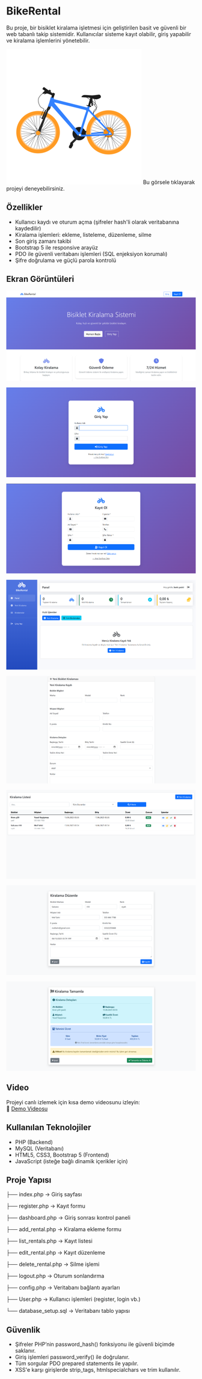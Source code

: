 # BikeRental

Bu proje, bir bisiklet kiralama işletmesi için geliştirilen basit ve güvenli bir web tabanlı takip sistemidir. Kullanıcılar sisteme kayıt olabilir, giriş yapabilir ve kiralama işlemlerini yönetebilir.

[![Bisiklet Gorsel](img/bike.png)](http://95.130.171.20/~st22360859049/)
Bu görsele tıklayarak projeyi deneyebilirsiniz.

##  Özellikler

-  Kullanıcı kaydı ve oturum açma (şifreler hash'li olarak veritabanına kaydedilir)
-  Kiralama işlemleri: ekleme, listeleme, düzenleme, silme
-  Son giriş zamanı takibi
-  Bootstrap 5 ile responsive arayüz
-  PDO ile güvenli veritabanı işlemleri (SQL enjeksiyon korumalı)
-  Şifre doğrulama ve güçlü parola kontrolü


## Ekran Görüntüleri
![AnaSayfa](img/anasayfa.png)

![Giris_Ekrani](img/giris.png)

![Kayit_Ekrani](img/kayit.png)

![Panel](img/panel.png)

![Yeni_Kiralama](img/yeni_kiralama.png)

![Kiralama_Listesi](img/kiralama_listesi.png)

![Kiralama_Duzenle](img/kiralama_duzenle.png)

![Kiralama_Tamamla](img/kiralama_tamamla.png)


## Video

Projeyi canlı izlemek için kısa demo videosunu izleyin:  
🔗 [Demo Videosu](https://youtu.be/QT8kYC_Nzjk)


##  Kullanılan Teknolojiler

- PHP (Backend)
- MySQL (Veritabanı)
- HTML5, CSS3, Bootstrap 5 (Frontend)
- JavaScript (isteğe bağlı dinamik içerikler için)


##  Proje Yapısı

├── index.php → Giriş sayfası

├── register.php → Kayıt formu

├── dashboard.php → Giriş sonrası kontrol paneli

├── add_rental.php → Kiralama ekleme formu

├── list_rentals.php → Kayıt listesi

├── edit_rental.php → Kayıt düzenleme

├── delete_rental.php → Silme işlemi

├── logout.php → Oturum sonlandırma

├── config.php → Veritabanı bağlantı ayarları

├── User.php → Kullanıcı işlemleri (register, login vb.)

└── database_setup.sql → Veritabanı tablo yapısı



##  Güvenlik

- Şifreler PHP’nin password_hash() fonksiyonu ile güvenli biçimde saklanır.
- Giriş işlemleri password_verify() ile doğrulanır.
- Tüm sorgular PDO prepared statements ile yapılır.
- XSS'e karşı girişlerde strip_tags, htmlspecialchars ve trim kullanılır.
